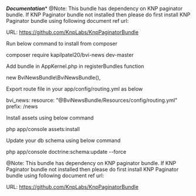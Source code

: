 *******Documentation********
@Note: This bundle has dependency on KNP paginator bundle. If KNP Paginator bundle not installed then please do first install KNP Paginator bundle using following document ref url:

URL: https://github.com/KnpLabs/KnpPaginatorBundle

Run below command to install from composer

composer require kapilpatel20/bvi-news dev-master

Add bundle in AppKernel.php in registerBundles function

new BviNewsBundle\BviNewsBundle(),

Export route file in your app/config/routing.yml as below

bvi_news:
    resource: "@BviNewsBundle/Resources/config/routing.yml"
    prefix:   /news

Install assets using below command

php app/console assets:install

Update your db schema using below command

php app/console doctrine:schema:update --force

@Note: This bundle has dependency on KNP paginator bundle. If KNP Paginator bundle not installed then please do first install KNP Paginator bundle using following document ref url:

URL: https://github.com/KnpLabs/KnpPaginatorBundle  